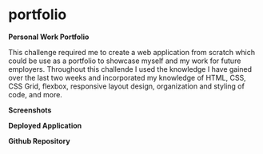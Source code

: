 # portfolio

<strong>Personal Work Portfolio</strong>

This challenge required me to create a web application from scratch which could be use as a portfolio to showcase myself and my work for future employers. Throughout this challende I used the knowledge I have gained over the last two weeks and incorporated my knowledge of HTML, CSS, CSS Grid, flexbox, responsive layout design, organization and styling of code, and more.

<strong>Screenshots</strong>

<strong>Deployed Application</strong>

<strong>Github Repository</strong>
<a href="https://github.com/emarshall121/portfolio">
